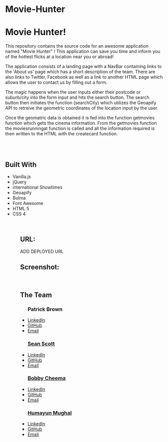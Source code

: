 # Movie-Hunter
<h1>Movie Hunter!</h1>
<body>
This repository contains the source code for an awesome application named "Movie Hunter" !
This application can save you time and inform you of the hottest flicks at a location near you or abroad!

The application consists of a landing page with a NavBar containing links to the 'About us' page which has a short description of the team. There are also links to Twitter, Facebook as well as a link to another HTML page which allows the user to contact us by filling out a form.

The magic happens when the user inputs either their postcode or suburb/city into the form input and hits the search button. The search button then initiates the function (searchCity) which utilizes the Geoapify API to retreive the geometric coordinates of 
the location input by the user.

Once the geomatric data is obtained it is fed into the function getmovies function which gets the cinema information.
From the getmovies function the moviesrunningat function is called and all the information required is then written to the HTML with the createcard function.

<br/>
<br/>

<h2>Built With</h2>
<ul>
    <li>Vanilla.js</li>
    <li>jQuery</li>
    <li>international Showtimes</li>
    <li>Geoapify</li>
    <li>Bulma</li>
    <li>Font Awesome</li>
    <li>HTML 5</li>
    <li>CSS 4</li>
<ul>

<br/>

<h2>URL:</h2>

ADD DEPLOYED URL

<h2>Screenshot:</h2>



<br/>

<h2>The Team</h2>
<ul>
    <h3>Patrick Brown</h3>
        <li><a href = https://www.linkedin.com/in/patrick-brown-52553410a>LinkedIn</li>
        <li><a href = https://github.com/Pattiqus>GitHub</li>
        <li><a href = Patticus.tv@gmail.com>Email</li>
</ul>

<ul>
    <h3>Sean Scott</h3>
        <li><a href = https://www.linkedin.com/in/patrick-brown-52553410a>LinkedIn</li>
        <li><a href = https://github.com/Pattiqus>GitHub</li>
        <li><a href = Patticus.tv@gmail.com>Email</li>     
</ul>

<ul>
    <h3>Bobby Cheema</h3>
        <li><a href = https://www.linkedin.com/in/patrick-brown-52553410a>LinkedIn</li>
        <li><a href = https://github.com/Pattiqus>GitHub</li>
        <li><a href = Patticus.tv@gmail.com>Email</li>
</ul>

<ul>
    <h3>Humayun Mughal</h3>
        <li><a href = https://www.linkedin.com/in/patrick-brown-52553410a>LinkedIn</li>
        <li><a href = https://github.com/Pattiqus>GitHub</li>
        <li><a href = Patticus.tv@gmail.com>Email</li>
</ul>
</body>
